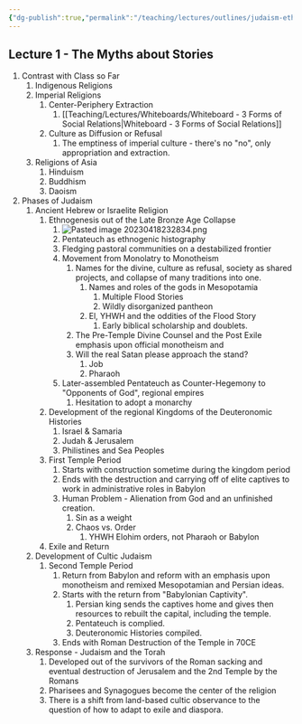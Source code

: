 ```yaml
---
{"dg-publish":true,"permalink":"/teaching/lectures/outlines/judaism-ethnogenesis-and-political-myths-lecture-outline/","title":"Lecture 1 - The Myths about Stories","tags":["gardenEntry"]}
---
```



## Lecture 1 - The Myths about Stories

1. Contrast with Class so Far
	1. Indigenous Religions
	2. Imperial Religions
		1. Center-Periphery Extraction
			1. [[Teaching/Lectures/Whiteboards/Whiteboard - 3 Forms of Social Relations\|Whiteboard - 3 Forms of Social Relations]]
		2. Culture as Diffusion or Refusal
			1. The emptiness of imperial culture - there's no "no", only appropriation and extraction.
	3. Religions of Asia
		1. Hinduism
		2. Buddhism
		3. Daoism
2. Phases of Judaism
	1. Ancient Hebrew or Israelite Religion
		1. Ethnogenesis out of the Late Bronze Age Collapse
			1. ![Pasted image 20230418232834.png](/img/user/attachments/Pasted%20image%2020230418232834.png)
			2. Pentateuch as ethnogenic histography
			3. Fledging pastoral communities on a destabilized frontier
			4. Movement from Monolatry to Monotheism
				1. Names for the divine, culture as refusal, society as shared projects, and collapse of many traditions into one.
					1. Names and roles of the gods in Mesopotamia
						1. Multiple Flood Stories
						2. Wildly disorganized pantheon
					2. El, YHWH and the oddities of the Flood Story
						1. Early biblical scholarship and doublets.
				2. The Pre-Temple Divine Counsel and the Post Exile emphasis upon official monotheism and
				3. Will the real Satan please approach the stand?
					1. Job
					2. Pharaoh
			5. Later-assembled Pentateuch as Counter-Hegemony to "Opponents of God", regional empires
				1. Hesitation to adopt a monarchy
		2. Development of the regional Kingdoms of the Deuteronomic Histories
			1. Israel & Samaria
			2. Judah & Jerusalem
			3. Philistines and Sea Peoples
		3. First Temple Period
			1. Starts with construction sometime during the kingdom period
			2. Ends with the destruction and carrying off of elite captives to work in administrative roles in Babylon
			3. Human Problem - Alienation from God and an unfinished creation.
				1. Sin as a weight
				2. Chaos vs. Order
					1. YHWH Elohim orders, not Pharaoh or Babylon
		4. Exile and Return
	2. Development of Cultic Judaism
		1. Second Temple Period
			1. Return from Babylon and reform with an emphasis upon monotheism and remixed Mesopotamian and Persian ideas.
			2. Starts with the return from "Babylonian Captivity".
				1. Persian king sends the captives home and gives then resources to rebuilt the capital, including the temple.
				2. Pentateuch is complied.
				3. Deuteronomic Histories compiled.
			3. Ends with Roman Destruction of the Temple in 70CE
	3. Response - Judaism and the Torah
		1. Developed out of the survivors of the Roman sacking and eventual destruction of Jerusalem and the 2nd Temple by the Romans
		2. Pharisees and Synagogues become the center of the religion
		3. There is a shift from land-based cultic observance to the question of how to adapt to exile and diaspora.
